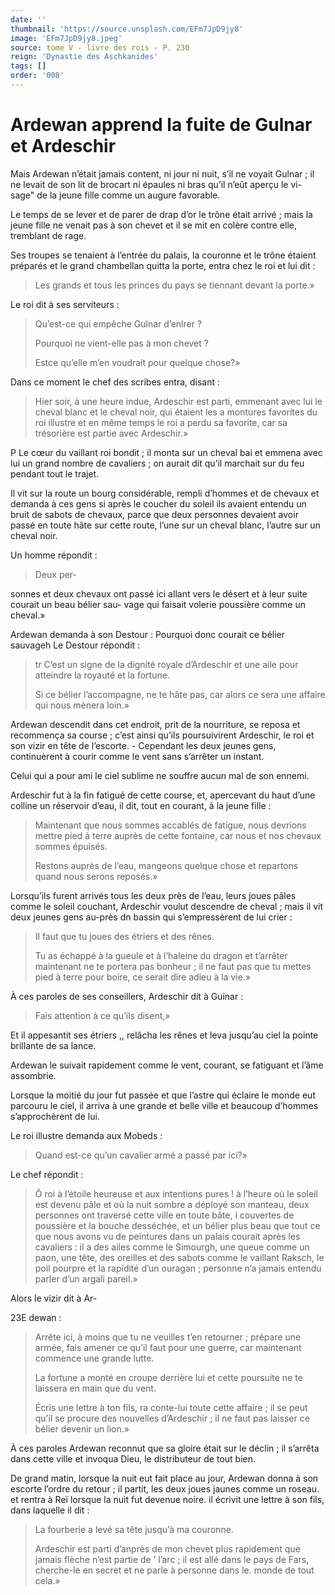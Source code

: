 ```yaml
---
date: ''
thumbnail: 'https://source.unsplash.com/EFm7JpD9jy8'
image: 'EFm7JpD9jy8.jpeg'
source: tome V - livre des rois - P. 230
reign: 'Dynastie des Aschkanides'
tags: []
order: '008'
---
```


# Ardewan apprend la fuite de Gulnar et Ardeschir

Mais Ardewan n’était jamais content, ni jour ni nuit, s’il ne voyait Gulnar ; il ne levait de son lit de brocart ni épaules ni bras qu’il n’eût aperçu le vi- sage" de la jeune fille comme un augure favorable.

Le temps de se lever et de parer de drap d’or le trône était arrivé ; mais la jeune fille ne venait pas à son chevet et il se mit en colère contre elle, tremblant de rage.

Ses troupes se tenaient à l’entrée du palais, la couronne et le trône étaient préparés et le grand chambellan quitta la porte, entra chez le roi et lui dit :

> Les grands et tous les princes du pays se tiennant devant la porte.»

Le roi dit à ses serviteurs :

> Qu’est-ce qui empêche Gulnar d’enlrer ?
>
> Pourquoi ne vient-elle pas à mon chevet ?
>
> Estce qu’elle m’en voudrait pour quelque chose?»

Dans ce moment le chef des scribes entra, disant :

> Hier soir, à une heure indue, Ardeschir est parti, emmenant avec lui le cheval blanc et le cheval noir, qui étaient les a montures favorites du roi illustre et en même temps le roi a perdu sa favorite, car sa trésorière est partie avec Ardeschir.»

P Le cœur du vaillant roi bondit ; il monta sur un cheval bai et emmena avec lui un grand nombre de cavaliers ; on aurait dit qu’il marchait sur du feu pendant tout le trajet.

Il vit sur la route un bourg considérable, rempli d’hommes et de chevaux et demanda à ces gens si après le coucher du soleil ils avaient entendu un bruit de sabots de chevaux, parce que deux personnes devaient avoir passé en toute hâte sur cette route, l’une sur un cheval blanc, l’autre sur un cheval noir.

Un homme répondit :

> Deux per-
>
> 
sonnes et deux chevaux ont passé ici allant vers le désert et à leur suite courait un beau bélier sau-
vage qui faisait volerie poussière comme un cheval.»

Ardewan demanda à son Destour : Pourquoi donc courait ce bélier sauvageh Le Destour répondit :

> tr C’est un signe de la dignité royale d’Ardeschir et une aile pour atteindre la royauté et la fortune.
>
> Si ce bélier l’accompagne, ne te hâte pas, car alors ce sera une affaire qui nous mènera loin.»

Ardewan descendit dans cet endroit, prit de la nourriture, se reposa et recommença sa course ; c’est ainsi qu’ils poursuivirent Ardeschir, le roi et son vizir en tête de l’escorte. -
Cependant les deux jeunes gens, continuèrent à courir comme le vent sans s’arrêter un instant.

Celui qui a pour ami le ciel sublime ne souffre aucun mal de son ennemi.

Ardeschir fut à la fin fatigué de cette course, et, apercevant du haut d’une colline un réservoir d’eau, il dit, tout en courant, à la jeune fille :

> Maintenant que nous sommes accablés de fatigue, nous devrions mettre pied à terre auprès de cette fontaine, car nous et nos chevaux sommes épuisés.
>
> Restons auprès de l’eau, mangeons quelque chose et repartons quand nous serons reposés.»

Lorsqu’ils furent arrivés tous les deux près de l’eau, leurs joues pâles comme le soleil couchant, Ardeschir voulut descendre de cheval ; mais il vit deux jeunes gens au-près dn bassin qui s’empressèrent de lui crier :

> Il faut que tu joues des étriers et des rênes.
>
> Tu as échappé à la gueule et à l’haleine du dragon et t’arrêter maintenant ne te portera pas bonheur ; il ne faut pas que tu mettes pied à terre pour boire, ce serait dire adieu à la vie.»

À ces paroles de ses conseillers, Ardeschir dit à Guinar :

> Fais attention à ce qu’ils disent,»

Et il appesantit ses étriers ,, relâcha les rênes et leva jusqu’au ciel la pointe brillante de sa lance.

Ardewan le suivait rapidement comme le vent, courant, se fatiguant et l’âme assombrie.

Lorsque la moitié du jour fut passée et que l’astre qui éclaire le monde eut parcouru le ciel, il arriva à une grande et belle ville et beaucoup d’hommes s’approchèrent de lui.

Le roi illustre demanda aux Mobeds :

> Quand est-ce qu’un cavalier armé a passé par ici?»

Le chef répondit :

> Ô roi à l’étoile heureuse et aux intentions pures ! à l’heure où le soleil est devenu pâle et où la nuit sombre a déployé son manteau, deux personnes ont traversé cette ville en toute bâte, i couvertes de poussière et la bouche desséchée, et un bélier plus beau que tout ce que nous avons vu de peintures dans un palais courait après les cavaliers : il a des ailes comme le Simourgh, une queue comme un paon, une tête, des oreilles et des sabots comme le vaillant Raksch, le poil pourpre et la rapidité d’un ouragan ; personne n’a jamais entendu parler d’un argali pareil.»

Alors le vizir dit à Ar-

23E dewan :

> Arrête ici, à moins que tu ne veuilles t’en retourner ; prépare une armée, fais amener ce qu’il faut pour une guerre, car maintenant commence une grande lutte.
>
> La fortune a monté en croupe derrière lui et cette poursuite ne te laissera en main que du vent.
>
> Écris une lettre à ton fils, ra conte-lui toute cette affaire ; il se peut qu’il se procure des nouvelles d’Ardeschir ; il ne faut pas laisser ce bélier devenir un lion.»

À ces paroles Ardewan reconnut que sa gloire était sur le déclin ; il s’arrêta dans cette ville et invoqua Dieu, le distributeur de tout bien.

De grand matin, lorsque la nuit eut fait place au jour, Ardewan donna à son escorte l’ordre du retour ; il partit, les deux joues jaunes comme un roseau. et rentra à Reï lorsque la nuit fut devenue noire. il écrivit une lettre à son fils, dans laquelle il dit :

> La fourberie a levé sa tête jusqu’à ma couronne.
>
> Ardeschir est parti d’anprès de mon chevet plus rapidement que jamais flèche n’est partie de ’ l’arc ; il est allé dans le pays de Fars, cherche-le en secret et ne parle à personne dans le. monde de tout cela.»
